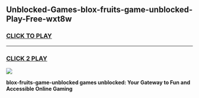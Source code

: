 
## Unblocked-Games-blox-fruits-game-unblocked-Play-Free-wxt8w
<h3>
<a href="https://premium76.site?title=blox-fruits-game-unblocked&ref=18A1">CLICK TO PLAY</a></h3>
<hr>

<h3>
<a href="https://premium76.site?title=blox-fruits-game-unblocked&ref=18A1">CLICK 2 PLAY</a>
  
</h3>

<a href="https://premium76.site?title=blox-fruits-game-unblocked&ref=18A1"><img src="https://clearcache.store/games.png"></a>


**blox-fruits-game-unblocked games unblocked: Your Gateway to Fun and Accessible Online Gaming**
